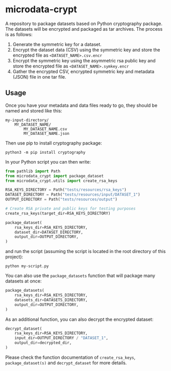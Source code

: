# microdata-crypt
A repository to package datasets based on Python cryptography package.
The datasets will be encrypted and packaged as tar archives. The process is as follows:

1. Generate the symmetric key for a dataset.
2. Encrypt the dataset data (CSV) using the symmetric key and store the encrypted file as `<DATASET_NAME>.csv.encr`
3. Encrypt the symmetric key using the asymmetric rsa public key and store the encrypted file as `<DATASET_NAME>.symkey.encr`
4. Gather the encrypted CSV, encrypted symmetric key and metadata (JSON) file in one tar file.

## Usage

Once you have your metadata and data files ready to go, they should be named and stored like this:
```
my-input-directory/
    MY_DATASET_NAME/
        MY_DATASET_NAME.csv
        MY_DATASET_NAME.json
```

Then use pip to install cryptography package:
```
python3 -m pip install cryptography
```

In your Python script you can then write:
```py
from pathlib import Path
from microdata_crypt import package_dataset
from microdata_crypt.utils import create_rsa_keys

RSA_KEYS_DIRECTORY = Path("tests/resources/rsa_keys")
DATASET_DIRECTORY = Path("tests/resources/input/DATASET_1")
OUTPUT_DIRECTORY = Path("tests/resources/output")

# Create RSA private and public keys for testing purposes
create_rsa_keys(target_dir=RSA_KEYS_DIRECTORY)

package_dataset(
    rsa_keys_dir=RSA_KEYS_DIRECTORY,
    dataset_dir=DATASET_DIRECTORY,
    output_dir=OUTPUT_DIRECTORY,
)
```
and run the script (assuming the script is located in the root directory of this project):
```
python my-script.py
```

You can also use the `package_datasets` function that will package many datasets at once:
```py
package_datasets(
    rsa_keys_dir=RSA_KEYS_DIRECTORY,
    datasets_dir=DATASETS_DIRECTORY,
    output_dir=OUTPUT_DIRECTORY,
)
```

As an additional function, you can also decrypt the encrypted dataset:
```py
decrypt_dataset(
    rsa_keys_dir=RSA_KEYS_DIRECTORY,
    input_dir=OUTPUT_DIRECTORY / "DATASET_1",
    output_dir=decrypted_dir,
)
```

Please check the function documentation of `create_rsa_keys`, `package_dataset(s)` and `decrypt_dataset` for more details.
